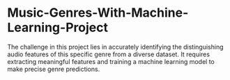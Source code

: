 # Music-Genres-With-Machine-Learning-Project
The challenge in this project lies in accurately identifying the distinguishing audio features of this specific genre from a diverse dataset. It requires extracting meaningful features and training a machine learning model to make precise genre predictions.
